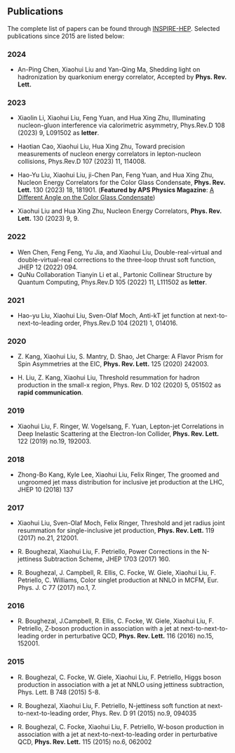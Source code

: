 ## Publications
The complete list of papers can be found through [INSPIRE-HEP](https://inspirehep.net/authors/1249668?ui-citation-summary=true). Selected publications since 2015 are listed below: 
  
### 2024 
- An-Ping Chen, Xiaohui Liu and Yan-Qing Ma, Shedding light on hadronization by quarkonium energy correlator, Accepted by **Phys. Rev. Lett.**  
  
### 2023 

- Xiaolin Li, Xiaohui Liu, Feng Yuan, and Hua Xing Zhu, Illuminating nucleon-gluon interference via calorimetric asymmetry, Phys.Rev.D 108 (2023) 9, L091502 as **letter**. 
  
- Haotian Cao, Xiaohui Liu, Hua Xing Zhu, Toward precision measurements of nucleon energy correlators in lepton-nucleon collisions, Phys.Rev.D 107 (2023) 11, 114008. 

- Hao-Yu Liu, Xiaohui Liu, ji-Chen Pan, Feng Yuan, and Hua Xing Zhu, Nucleon Energy Correlators for the Color Glass Condensate, **Phys. Rev. Lett.** 130 (2023) 18, 181901. (**Featured by APS Physics Magazine**: [A Different Angle on the Color Glass Condensate](https://physics.aps.org/articles/v16/s89))

- Xiaohui Liu and Hua Xing Zhu, Nucleon Energy Correlators, **Phys. Rev. Lett.** 130 (2023) 9, 9. 

### 2022 

- Wen Chen, Feng Feng, Yu Jia, and Xiaohui Liu, Double-real-virtual and double-virtual-real corrections to the three-loop thrust soft function, JHEP 12 (2022) 094.  
- QuNu Collaboration Tianyin Li et al., Partonic Collinear Structure by Quantum Computing, Phys.Rev.D 105 (2022) 11, L111502 as **letter**. 

### 2021 
- Hao-yu Liu, Xiaohui Liu, Sven-Olaf Moch, Anti-kT jet function at next-to-next-to-leading order, Phys.Rev.D 104 (2021) 1, 014016. 

### 2020 

- Z. Kang, Xiaohui Liu, S. Mantry, D. Shao, Jet Charge: A Flavor Prism for Spin Asymmetries at the EIC, **Phys. Rev. Lett.** 125 (2020) 242003.

- H. Liu, Z. Kang, Xiaohui Liu, Threshold resummation for hadron production in the small-x region, Phys. Rev. D 102 (2020) 5, 051502 as **rapid communication**.

### 2019 

- Xiaohui Liu, F. Ringer, W. Vogelsang, F. Yuan, Lepton-jet Correlations in Deep Inelastic Scattering at the Electron-Ion Collider, **Phys. Rev. Lett.** 122 (2019) no.19, 192003.

### 2018 

- Zhong-Bo Kang, Kyle Lee, Xiaohui Liu, Felix Ringer, The groomed and ungroomed jet mass distribution for inclusive jet production at the LHC, JHEP 10 (2018) 137

### 2017 

- Xiaohui Liu, Sven-Olaf Moch, Felix Ringer, Threshold and jet radius joint resummation for single-inclusive jet production, **Phys. Rev. Lett.** 119 (2017) no.21, 212001.

- R. Boughezal, Xiaohui Liu, F. Petriello, Power Corrections in the N-jettiness Subtraction Scheme, JHEP 1703 (2017) 160.

- R. Boughezal, J. Campbell, R. Ellis, C. Focke, W. Giele, Xiaohui Liu, F. Petriello, C. Williams, Color singlet production at NNLO in MCFM, Eur. Phys. J. C 77 (2017) no.1, 7.

### 2016 

- R. Boughezal, J.Campbell, R. Ellis, C. Focke, W. Giele, Xiaohui Liu, F. Petriello, Z-boson production in association with a jet at next-to-next-to-leading order in perturbative QCD, **Phys. Rev. Lett.** 116 (2016) no.15, 152001.

### 2015 

- R. Boughezal, C. Focke, W. Giele, Xiaohui Liu, F. Petriello, Higgs boson production in association with a jet at NNLO using jettiness subtraction, Phys. Lett. B 748 (2015) 5-8.

- R. Boughezal, Xiaohui Liu, F. Petriello, N-jettiness soft function at next-to-next-to-leading order, Phys. Rev. D 91 (2015) no.9, 094035

- R. Boughezal, C. Focke, Xiaohui Liu, F. Petriello, W-boson production in association with a jet at next-to-next-to-leading order in perturbative QCD, **Phys. Rev. Lett.** 115 (2015) no.6, 062002
